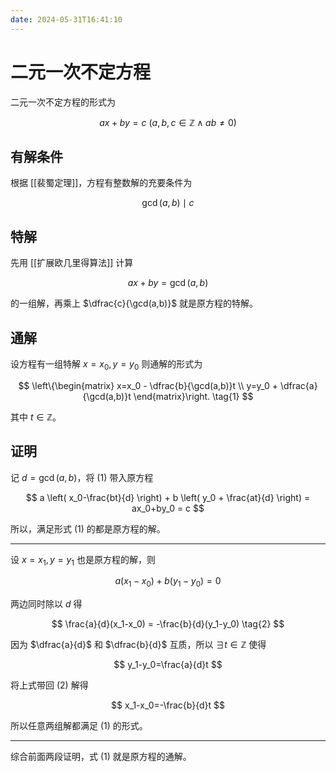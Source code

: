 ```yaml
---
date: 2024-05-31T16:41:10
---
```


# 二元一次不定方程

二元一次不定方程的形式为

$$
ax+by=c \ (a,b,c \in \mathbb{Z} \wedge ab \ne 0)
$$

## 有解条件

根据 [[裴蜀定理]]，方程有整数解的充要条件为

$$
\gcd(a,b) \mid c
$$

## 特解

先用 [[扩展欧几里得算法]] 计算

$$
ax+by=\gcd(a,b)
$$

的一组解，再乘上 $\dfrac{c}{\gcd(a,b)}$ 就是原方程的特解。

## 通解

设方程有一组特解 $x=x_0,y=y_0$ 则通解的形式为

$$
\left\{\begin{matrix}
x=x_0 - \dfrac{b}{\gcd(a,b)}t \\
y=y_0 + \dfrac{a}{\gcd(a,b)}t
\end{matrix}\right. \tag{1}
$$

其中 $t \in \mathbb{Z}$。

## 证明

记 $d = \gcd(a,b)$，将 $(1)$ 带入原方程

$$
a \left( x_0-\frac{bt}{d} \right) + b \left( y_0 + \frac{at}{d} \right) = ax_0+by_0 = c
$$

所以，满足形式 $(1)$ 的都是原方程的解。

---

设 $x=x_1,y=y_1$ 也是原方程的解，则

$$
a(x_1-x_0)+b(y_1-y_0)=0
$$

两边同时除以 $d$ 得

$$
\frac{a}{d}(x_1-x_0) = -\frac{b}{d}(y_1-y_0) \tag{2}
$$

因为 $\dfrac{a}{d}$ 和 $\dfrac{b}{d}$ 互质，所以 $\exists t \in \mathbb{Z}$ 使得

$$
y_1-y_0=\frac{a}{d}t
$$

将上式带回 $(2)$ 解得

$$
x_1-x_0=-\frac{b}{d}t
$$

所以任意两组解都满足 $(1)$ 的形式。

---

综合前面两段证明，式 $(1)$ 就是原方程的通解。
